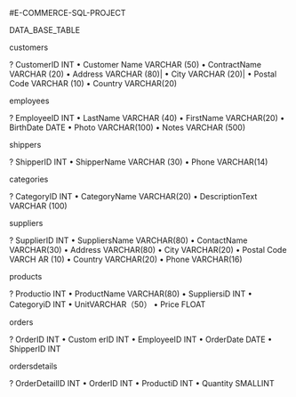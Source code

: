 #E-COMMERCE-SQL-PROJECT

DATA_BASE_TABLE

customers

? CustomerID INT
• Customer Name VARCHAR (50)
• ContractName VARCHAR (20)
• Address VARCHAR (80)|
• City VARCHAR (20)|
• Postal Code VARCHAR (10)
• Country VARCHAR(20)



employees

? EmployeeID INT
• LastName VARCHAR (40)
• FirstName VARCHAR(20)
• BirthDate DATE
• Photo VARCHAR(100)
• Notes VARCHAR (500)



shippers

? ShipperID INT
• ShipperName VARCHAR (30)
• Phone VARCHAR(14)



categories

? CategoryID INT 
• CategoryName VARCHAR(20)
• DescriptionText VARCHAR (100)


suppliers

? SupplierID INT
• SuppliersName VARCHAR(80)
• ContactName VARCHAR(30)
• Address VARCHAR(80)
• City VARCHAR(20)
• Postal Code VARCH AR (10)
• Country VARCHAR(20)
• Phone VARCHAR(16)

products

? Productio INT
• ProductName VARCHAR(80) 
• SuppliersiD INT
• CategoryiD INT
• UnitVARCHAR（50）
• Price FLOAT

orders

? OrderID INT
• Custom erID INT
• EmployeeID INT 
• OrderDate DATE
• ShipperID INT

ordersdetails

? OrderDetailID INT
• OrderID INT
• ProductiD INT
• Quantity SMALLINT
